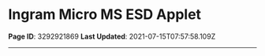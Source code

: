 # Ingram Micro MS ESD Applet

**Page ID**: 3292921869
**Last Updated**: 2021-07-15T07:57:58.109Z

---


